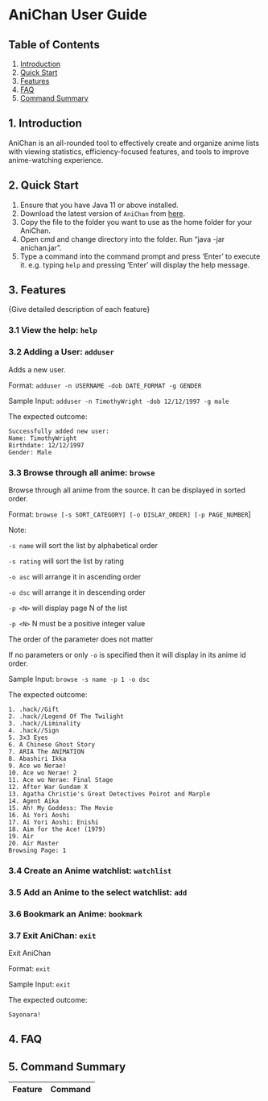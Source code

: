 
# AniChan User Guide
## Table of Contents
1. [Introduction](#1-introduction)
1. [Quick Start](#2-quick-start)
1. [Features](#3-features)
1. [FAQ](#4-faq)
1. [Command Summary](#5-command-summary)

## 1. Introduction

AniChan is an all-rounded tool to effectively create and organize anime lists with viewing statistics, efficiency-focused features, and tools to improve anime-watching experience.

## 2. Quick Start

1. Ensure that you have Java 11 or above installed.
1. Download the latest version of `AniChan` from [here](http://link.to/duke).
1. Copy the file to the folder you want to use as the home folder for your AniChan.
1. Open cmd and change directory into the folder. Run “java -jar anichan.jar”.
1. Type a command into the command prompt and press ‘Enter’ to execute it. e.g. typing `help` and pressing ‘Enter’ will display the help message.


## 3. Features 

{Give detailed description of each feature}
### 3.1 View the help: `help`

### 3.2 Adding a User: `adduser`
Adds a new user.

Format: `adduser -n USERNAME -dob DATE_FORMAT -g GENDER`

Sample Input: `adduser -n TimothyWright -dob 12/12/1997 -g male`

The expected outcome:

    Successfully added new user: 
    Name: TimothyWright
    Birthdate: 12/12/1997
    Gender: Male


### 3.3 Browse through all anime: `browse`
Browse through all anime from the source. It can be displayed in sorted order.

Format: `browse [-s SORT_CATEGORY] [-o DISLAY_ORDER] [-p PAGE_NUMBER`]

Note: 

`-s name` will sort the list by alphabetical order

`-s rating` will sort the list by rating

`-o asc` will arrange it in ascending order

`-o dsc` will arrange it in descending order

`-p <N>` will display page N of the list

`-p <N>` N must be a positive integer value

The order of the parameter does not matter

If no parameters or only `-o` is specified then it will display in its anime id order.

Sample Input: `browse -s name -p 1 -o dsc`

The expected outcome:
```
1. .hack//Gift
2. .hack//Legend Of The Twilight
3. .hack//Liminality
4. .hack//Sign
5. 3x3 Eyes
6. A Chinese Ghost Story
7. ARIA The ANIMATION
8. Abashiri Ikka
9. Ace wo Nerae!
10. Ace wo Nerae! 2
11. Ace wo Nerae: Final Stage
12. After War Gundam X
13. Agatha Christie's Great Detectives Poirot and Marple
14. Agent Aika
15. Ah! My Goddess: The Movie
16. Ai Yori Aoshi
17. Ai Yori Aoshi: Enishi
18. Aim for the Ace! (1979)
19. Air
20. Air Master
Browsing Page: 1
```
### 3.4 Create an Anime watchlist: `watchlist`

### 3.5 Add an Anime to the select watchlist: `add`

### 3.6 Bookmark an Anime: `bookmark`

### 3.7 Exit AniChan: `exit`
Exit AniChan 

Format: `exit`

Sample Input: `exit`

The expected outcome:
```
Sayonara!
```
## 4. FAQ

## 5. Command Summary

|Feature|Command|
|---    |---|
